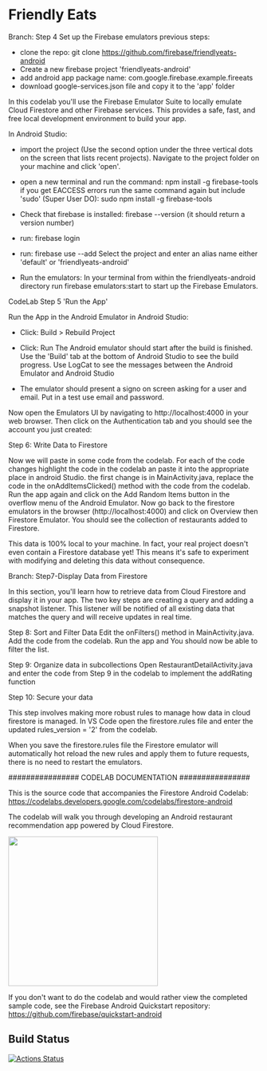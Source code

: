 # Friendly Eats

Branch: Step 4 Set up the Firebase emulators
previous steps:
- clone the repo: git clone https://github.com/firebase/friendlyeats-android
- Create a new firebase project 'friendlyeats-android'
- add android app package name: com.google.firebase.example.fireeats
- download google-services.json file and copy it to the 'app' folder

In this codelab you'll use the Firebase Emulator Suite to locally emulate Cloud Firestore and other Firebase services. This provides a safe, fast, and free local development environment to build your app.

In Android Studio:
- import the project (Use the second option under the three vertical dots on the screen that lists recent projects). Navigate to the project folder on your machine and click 'open'.

- open a new terminal and run the command: npm install -g firebase-tools
if you get EACCESS errors run the same command again but include 'sudo' (Super User DO):
sudo npm install -g firebase-tools

- Check that firebase is installed: firebase --version (it should return a version number)
- run: firebase login 

- run: firebase use --add
Select the project and enter an alias name either 'default' or 'friendlyeats-android'

- Run the emulators: 
In your terminal from within the friendlyeats-android directory run firebase emulators:start to start up the Firebase Emulators.

CodeLab Step 5 'Run the App'

Run the App in the Android Emulator in Android Studio:

- Click: Build > Rebuild Project 
- Click: Run
The Android emulator should start after the build is finished. Use the 'Build' tab at the bottom of Android Studio to see the build progress.
Use LogCat to see the messages between the Android Emulator and Android Studio

- The emulator should present a signo on screen asking for a user and email. Put in a test use email and password.

Now open the Emulators UI by navigating to http://localhost:4000 in your web browser. Then click on the Authentication tab and you should see the account you just created:

Step 6: Write Data to Firestore

Now we will paste in some code from the codelab. For each of the code changes highlight the code in the codelab an paste it into the appropriate place in android Studio. the first change is in MainActivity.java, replace the 
code in the onAddItemsClicked() method with the code from the codelab.
Run the app again and click on the Add Random Items button in the overflow menu of the Android Emulator.
Now go back to the firestore emulators in the browser (http://localhost:4000) and click on Overview then Firestore Emulator. You should see the collection of restaurants added to Firestore.

This data is 100% local to your machine. In fact, your real project doesn't even contain a Firestore database yet! This means it's safe to experiment with modifying and deleting this data without consequence.

Branch: Step7-Display Data from Firestore

In this section, you'll learn how to retrieve data from Cloud Firestore and display it in your app. The two key steps are creating a query and adding a snapshot listener. This listener will be notified of all existing data that matches the query and will receive updates in real time.

Step 8: Sort and Filter Data
Edit the onFilters() method in MainActivity.java. Add the code from the codelab. Run the app and You should now be able to filter the list.

Step 9: Organize data in subcollections
Open RestaurantDetailActivity.java and enter the code from Step 9 in the codelab to implement the addRating function

Step 10: Secure your data

This step involves making more robust rules to manage how data in cloud firestore is managed. In VS Code open the firestore.rules file and enter the updated rules_version = '2' from the codelab.

When you save the firestore.rules file the Firestore emulator will automatically hot reload the new rules and apply them to future requests, there is no need to restart the emulators.

################ CODELAB DOCUMENTATION ################

This is the source code that accompanies the Firestore Android Codelab:
https://codelabs.developers.google.com/codelabs/firestore-android

The codelab will walk you through developing an Android restaurant recommendation
app powered by Cloud Firestore.

<img src="docs/home.png" width="300"/>

If you don't want to do the codelab and would rather view the completed
sample code, see the Firebase Android Quickstart repository:
https://github.com/firebase/quickstart-android

## Build Status

[![Actions Status][gh-actions-badge]][gh-actions]

[gh-actions]: https://github.com/firebase/friendlyeats-android/actions
[gh-actions-badge]: https://github.com/firebase/friendlyeats-android/workflows/Android%20CI/badge.svg
